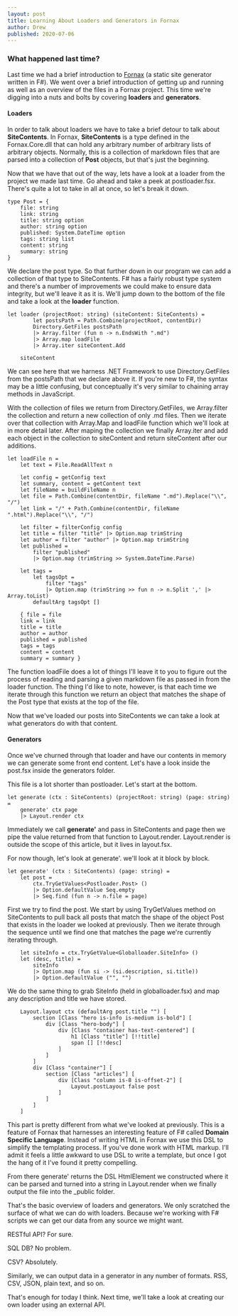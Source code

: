```yaml
---
layout: post
title: Learning About Loaders and Generators in Fornax
author: Drew
published: 2020-07-06
---
```

### What happened last time?

Last time we had a brief introduction to [Fornax](https://github.com/ionide/Fornax) (a static site generator written in F#). We went over a brief introduction of getting up and running as well as an overview of the files in a Fornax project. This time we're digging into a nuts and bolts by covering **loaders** and **generators**.

<!--more-->

#### Loaders
In order to talk about loaders we have to take a brief detour to talk about **SiteContents**. In Fornax, **SiteContents** is a type defined in the Fornax.Core.dll that can hold any arbitrary number of arbitrary lists of arbitrary objects. Normally, this is a collection of markdown files that are parsed into a collection of **Post** objects, but that's just the beginning.

Now that we have that out of the way, lets have a look at a loader from the project we made last time. Go ahead and take a peek at postloader.fsx. There's quite a lot to take in all at once, so let's break it down.

    type Post = {
        file: string
        link: string
        title: string option
        author: string option
        published: System.DateTime option
        tags: string list
        content: string
        summary: string
    }

We declare the post type. So that further down in our program we can add a collection of that type to SiteContents. F# has a fairly robust type system and there's a number of improvements we could make to ensure data integrity, but we'll leave it as it is. We'll jump down to the bottom of the file and take a look at the **loader** function.

    let loader (projectRoot: string) (siteContent: SiteContents) =
            let postsPath = Path.Combine(projectRoot, contentDir)
            Directory.GetFiles postsPath
            |> Array.filter (fun n -> n.EndsWith ".md")
            |> Array.map loadFile
            |> Array.iter siteContent.Add

        siteContent

We can see here that we harness .NET Framework to use Directory.GetFiles from the postsPath that we declare above it. If you're new to F#, the syntax may be a little confusing, but conceptually it's very similar to chaining array methods in JavaScript.

With the collection of files we return from Directory.GetFiles, we Array.filter the collection and return a new collection of only .md files. Then we iterate over that collection with Array.Map and loadFile function which we'll look at in more detail later. After maping the collection we finally Array.iter and add each object in the collection to siteContent and return siteContent after our additions.

    let loadFile n =
        let text = File.ReadAllText n

        let config = getConfig text
        let summary, content = getContent text
        let fileName = buildFileName n
        let file = Path.Combine(contentDir, fileName ".md").Replace("\\", "/")
        let link = "/" + Path.Combine(contentDir, fileName ".html").Replace("\\", "/")

        let filter = filterConfig config
        let title = filter "title" |> Option.map trimString
        let author = filter "author" |> Option.map trimString
        let published =
            filter "published" 
            |> Option.map (trimString >> System.DateTime.Parse)

        let tags =
            let tagsOpt =
                filter "tags"
                |> Option.map (trimString >> fun n -> n.Split ',' |> Array.toList)
            defaultArg tagsOpt []

        { file = file
        link = link
        title = title
        author = author
        published = published
        tags = tags
        content = content
        summary = summary }

The function loadFile does a lot of things I'll leave it to you to figure out the process of reading and parsing a given markdown file as passed in from the loader function. The thing I'd like to note, however, is that each time we iterate through this function we return an object that matches the shape of the Post type that exists at the top of the file.

Now that we've loaded our posts into SiteContents we can take a look at what generators do with that content.

#### Generators
Once we've churned through that loader and have our contents in memory we can generate some front end content. Let's have a look inside the post.fsx inside the generators folder.

This file is a lot shorter than postloader. Let's start at the bottom.

    let generate (ctx : SiteContents) (projectRoot: string) (page: string) =
        generate' ctx page
        |> Layout.render ctx

Immediately we call **generate'** and pass in SiteContents and page then we pipe the value returned from that function to Layout.render. Layout.render is outside the scope of this article, but it lives in layout.fsx.

For now though, let's look at generate'. we'll look at it block by block.

    let generate' (ctx : SiteContents) (page: string) =
        let post =
            ctx.TryGetValues<Postloader.Post> ()
            |> Option.defaultValue Seq.empty
            |> Seq.find (fun n -> n.file = page)

First we try to find the post. We start by using TryGetValues method on SiteContents to pull back all posts that match the shape of the object Post that exists in the loader we looked at previously. Then we iterate through the sequence until we find one that matches the page we're currently iterating through.

        let siteInfo = ctx.TryGetValue<Globalloader.SiteInfo> ()
        let (desc, title) =
            siteInfo
            |> Option.map (fun si -> (si.description, si.title))
            |> Option.defaultValue ("", "")

We do the same thing to grab SiteInfo (held in globalloader.fsx) and map any description and title we have stored.

        Layout.layout ctx (defaultArg post.title "") [
            section [Class "hero is-info is-medium is-bold"] [
                div [Class "hero-body"] [
                    div [Class "container has-text-centered"] [
                        h1 [Class "title"] [!!title]
                        span [] [!!desc]
                    ]
                ]
            ]
            div [Class "container"] [
                section [Class "articles"] [
                    div [Class "column is-8 is-offset-2"] [
                        Layout.postLayout false post
                    ]
                ]
            ]
        ]
This part is pretty different from what we've looked at previously. This is a feature of Fornax that harnesses an interesting feature of F# called **Domain Specific Language**. Instead of writing HTML in Fornax we use this DSL to simplify the templating process. If you've done work with HTML markup. I'll admit it feels a little awkward to use DSL to write a template, but once I got the hang of it I've found it pretty compelling.

From there generate' returns the DSL HtmlElement we constructed where it can be parsed and turned into a string in Layout.render when we finally output the file into the _public folder.

That's the basic overview of loaders and generators. We only scratched the surface of what we can do with loaders. Because we're working with F# scripts we can get our data from any source we might want.

RESTful API? For sure.

SQL DB? No problem.

CSV? Absolutely.

Similarly, we can output data in a generator in any number of formats. RSS, CSV, JSON, plain text, and so on.

That's enough for today I think. Next time, we'll take a look at creating our own loader using an external API.